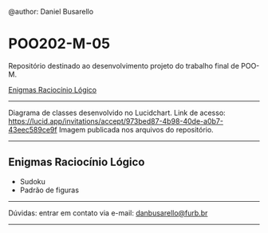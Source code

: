 @author: Daniel Busarello

# POO202-M-05

Repositório destinado ao desenvolvimento projeto do trabalho final de POO-M.

[Enigmas Raciocínio Lógico](#enigmas_rl)

------

Diagrama de classes desenvolvido no Lucidchart.
Link de acesso: https://lucid.app/invitations/accept/973bed87-4b98-40de-a0b7-43eec589ce9f
Imagem publicada nos arquivos do repositório.

------

## <a id="enigmas_rl" /> Enigmas Raciocínio Lógico
- Sudoku
- Padrão de figuras

------

Dúvidas: entrar em contato via e-mail: danbusarello@furb.br

------
